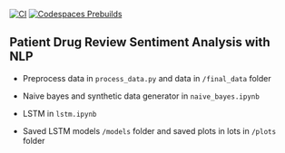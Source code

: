 [![CI](https://github.com/nogibjj/mlops-template/actions/workflows/cicd.yml/badge.svg?branch=GPU)](https://github.com/nogibjj/mlops-template/actions/workflows/cicd.yml)
[![Codespaces Prebuilds](https://github.com/nogibjj/mlops-template/actions/workflows/codespaces/create_codespaces_prebuilds/badge.svg?branch=GPU)](https://github.com/nogibjj/mlops-template/actions/workflows/codespaces/create_codespaces_prebuilds)

## Patient Drug Review Sentiment Analysis with NLP

* Preprocess data in `process_data.py` and data in `/final_data` folder

* Naive bayes and synthetic data generator in `naive_bayes.ipynb`

* LSTM in `lstm.ipynb`

* Saved LSTM models `/models` folder and saved plots in lots in `/plots` folder

